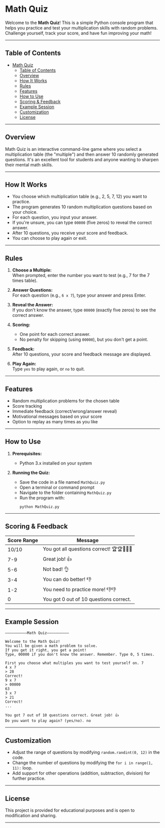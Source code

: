 # Math Quiz

Welcome to the **Math Quiz**! This is a simple Python console program that helps you practice and test your multiplication skills with random problems. Challenge yourself, track your score, and have fun improving your math!

---

## Table of Contents

- [Math Quiz](#math-quiz)
  - [Table of Contents](#table-of-contents)
  - [Overview](#overview)
  - [How It Works](#how-it-works)
  - [Rules](#rules)
  - [Features](#features)
  - [How to Use](#how-to-use)
  - [Scoring \& Feedback](#scoring--feedback)
  - [Example Session](#example-session)
  - [Customization](#customization)
  - [License](#license)

---

## Overview

Math Quiz is an interactive command-line game where you select a multiplication table (the "multiple") and then answer 10 randomly generated questions. It's an excellent tool for students and anyone wanting to sharpen their mental math skills.

---

## How It Works

- You choose which multiplication table (e.g., 2, 5, 7, 12) you want to practice.
- The program generates 10 random multiplication questions based on your choice.
- For each question, you input your answer.
- If you're unsure, you can type `00000` (five zeros) to reveal the correct answer.
- After 10 questions, you receive your score and feedback.
- You can choose to play again or exit.

---

## Rules

1. **Choose a Multiple:**  
   When prompted, enter the number you want to test (e.g., 7 for the 7 times table).

2. **Answer Questions:**  
   For each question (e.g., `6 x 7`), type your answer and press Enter.

3. **Reveal the Answer:**  
   If you don't know the answer, type `00000` (exactly five zeros) to see the correct answer.

4. **Scoring:**  
   - One point for each correct answer.
   - No penalty for skipping (using `00000`), but you don't get a point.

5. **Feedback:**  
   After 10 questions, your score and feedback message are displayed.

6. **Play Again:**  
   Type `yes` to play again, or `no` to quit.

---

## Features

- Random multiplication problems for the chosen table
- Score tracking
- Immediate feedback (correct/wrong/answer reveal)
- Motivational messages based on your score
- Option to replay as many times as you like

---

## How to Use

1. **Prerequisites:**  
   - Python 3.x installed on your system

2. **Running the Quiz:**  
   - Save the code in a file named `MathQuiz.py`
   - Open a terminal or command prompt
   - Navigate to the folder containing `MathQuiz.py`
   - Run the program with:
     ```
     python MathQuiz.py
     ```

---

## Scoring & Feedback

| Score Range | Message                                         |
|-------------|-------------------------------------------------|
| 10/10       | You got all questions correct! 🏆🏆🥇🙌🙌           |
| 7-9         | Great job! 👍                                   |
| 5-6         | Not bad! 👌                                     |
| 3-4         | You can do better! 👎                           |
| 1-2         | You need to practice more! 👎👎                  |
| 0           | You got 0 out of 10 questions correct.          |

---

## Example Session

```
——————————Math Quiz——————————

Welcome to the Math Quiz!
You will be given a math problem to solve.
If you get it right, you get a point!
Type, 00000 if you don't know the answer. Remember. Type 0, 5 times.

First you choose what multiples you want to test yourself on. 7
4 x 7
> 28
Correct!
9 x 7
> 00000
63
3 x 7
> 21
Correct!
...

You got 7 out of 10 questions correct. Great job! 👍
Do you want to play again? (yes/no). no
```

---

## Customization

- Adjust the range of questions by modifying `random.randint(0, 12)` in the code.
- Change the number of questions by modifying the `for i in range(1, 11):` loop.
- Add support for other operations (addition, subtraction, division) for further practice.

---

## License

This project is provided for educational purposes and is open to modification and sharing.

---
